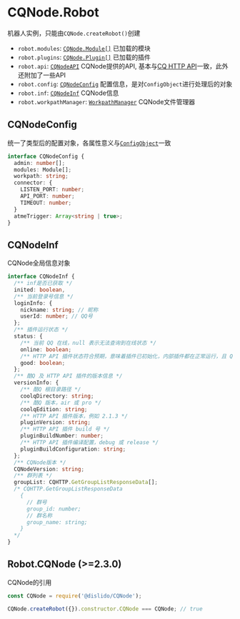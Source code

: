 # CQNode.Robot
机器人实例，只能由`CQNode.createRobot()`创建
- `robot.modules`: [`CQNode.Module[]`](./module) 已加载的模块
- `robot.plugins`: [`CQNode.Plugin[]`](./plugin) 已加载的插件
- `robot.api`: [`CQNodeAPI`](./api) CQNode提供的API, 基本与[CQ HTTP API](https://cqhttp.cc/docs/#/API)一致，此外还附加了一些API
- `robot.config`: [`CQNodeConfig`](#cqnodeconfig) 配置信息，是对`ConfigObject`进行处理后的对象
- `robot.inf`: [`CQNodeInf`](#cqnodeinf) CQNode信息
- `robot.workpathManager`: [`WorkpathManager`](./workpath-manager) CQNode文件管理器

## CQNodeConfig
统一了类型后的配置对象，各属性意义与[`ConfigObject`](./createrobot#configobject)一致
```typescript
interface CQNodeConfig {
  admin: number[];
  modules: Module[];
  workpath: string;
  connector: {
    LISTEN_PORT: number;
    API_PORT: number;
    TIMEOUT: number;
  }
  atmeTrigger: Array<string | true>;
}
```

## CQNodeInf
CQNode全局信息对象
```typescript
interface CQNodeInf {
  /** inf是否已获取 */
  inited: boolean,
  /** 当前登录号信息 */
  loginInfo: {
    nickname: string; // 昵称
    userId: number; // QQ号
  };
  /** 插件运行状态 */
  status: {
    /** 当前 QQ 在线，null 表示无法查询到在线状态 */
    online: boolean;
    /** HTTP API 插件状态符合预期，意味着插件已初始化，内部插件都在正常运行，且 QQ 在线 */
    good: boolean;
  };
  /** 酷Q 及 HTTP API 插件的版本信息 */
  versionInfo: {
    /** 酷Q 根目录路径 */
    coolqDirectory: string;
    /** 酷Q 版本，air 或 pro */
    coolqEdition: string;
    /** HTTP API 插件版本，例如 2.1.3 */
    pluginVersion: string;
    /** HTTP API 插件 build 号 */
    pluginBuildNumber: number;
    /** HTTP API 插件编译配置，debug 或 release */
    pluginBuildConfiguration: string;
  };
  /** CQNode版本 */
  CQNodeVersion: string;
  /** 群列表 */
  groupList: CQHTTP.GetGroupListResponseData[];
  /* CQHTTP.GetGroupListResponseData
    {
      // 群号
      group_id: number;
      // 群名称
      group_name: string;
    }
  */
}
```

## Robot.CQNode (>=2.3.0)
CQNode的引用
```javascript
const CQNode = require('@dislido/CQNode');

CQNode.createRobot({}).constructor.CQNode === CQNode; // true
```